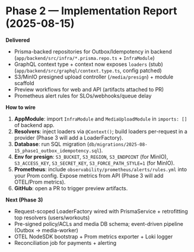 # Phase 2 — Implementation Report (2025-08-15)

**Delivered**
- Prisma-backed repositories for Outbox/Idempotency in backend (`app/backend/src/infra/*.prisma.repo.ts` + `InfraModule`)
- GraphQL context type + context now exposes `loaders` (stub) (`app/backend/src/graphql/context.type.ts`, config patched)
- S3/MinIO presigned upload controller (`/media/presign`) + module scaffold
- Preview workflows for web and API (artifacts attached to PR)
- Prometheus alert rules for SLOs/webhooks/queue delay

**How to wire**
1) **AppModule**: import `InfraModule` and `MediaUploadModule` in `imports: []` of backend app.
2) **Resolvers**: inject loaders via `@Context()`; build loaders per-request in a provider (Phase 3 will add a LoaderFactory).
3) **Database**: run SQL migration (`db/migrations/2025-08-15_phase1_outbox_idempotency.sql`).
4) **Env for presign**: `S3_BUCKET`, `S3_REGION`, `S3_ENDPOINT` (for MinIO), `S3_ACCESS_KEY`, `S3_SECRET_KEY`, `S3_FORCE_PATH_STYLE=1` (for MinIO).
5) **Prometheus**: include `observability/prometheus/alerts/rules.yml` into your Prom config. Expose metrics from API (Phase 3 will add OTEL/Prom metrics).
6) **GitHub**: open a PR to trigger preview artifacts.

**Next (Phase 3)**
- Request-scoped LoaderFactory wired with PrismaService + retrofitting top resolvers (users/workouts)
- Pre-signed policy/ACLs and media DB schema; event-driven pipeline (Outbox → media-worker)
- OTEL NodeSDK bootstrap + Prom metrics exporter + Loki logger
- Reconciliation job for payments + alerting
